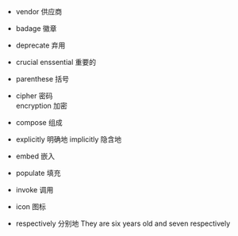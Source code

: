 + vendor 供应商

+ badage 徽章

+ deprecate 弃用

+ crucial enssential  重要的 

+ parenthese 括号

+ cipher 密码   
  encryption 加密

+ compose 组成

+ explicitly 明确地
  implicitly 隐含地

+ embed 嵌入

+ populate 填充

+ invoke 调用

+ icon 图标

+ respectively 分别地
  They are six years old and seven respectively
